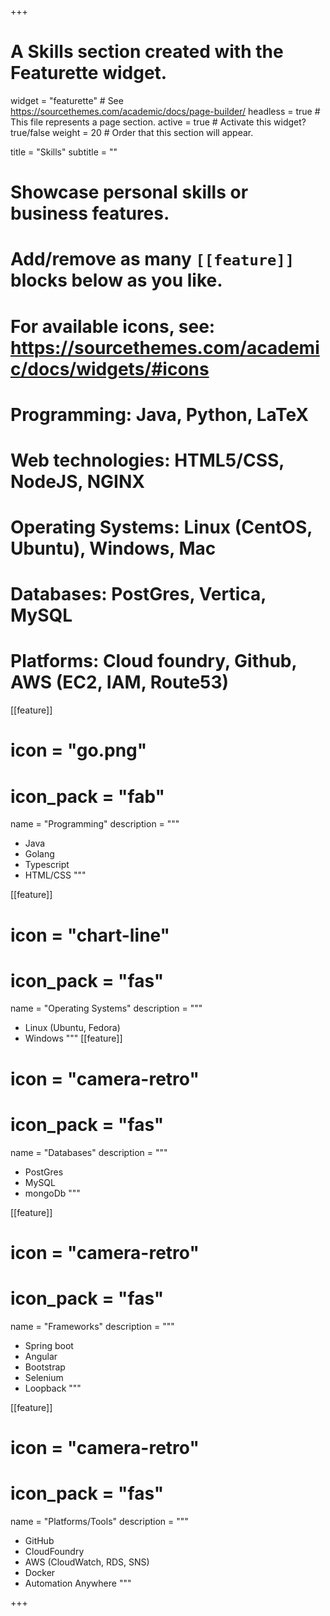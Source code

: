 +++
# A Skills section created with the Featurette widget.
widget = "featurette"  # See https://sourcethemes.com/academic/docs/page-builder/
headless = true  # This file represents a page section.
active = true  # Activate this widget? true/false
weight = 20  # Order that this section will appear.

title = "Skills"
subtitle = ""

# Showcase personal skills or business features.
# 
# Add/remove as many `[[feature]]` blocks below as you like.
# 
# For available icons, see: https://sourcethemes.com/academic/docs/widgets/#icons
# Programming: Java, Python, LaTeX
# Web technologies: HTML5/CSS, NodeJS, NGINX
# Operating Systems: Linux (CentOS, Ubuntu), Windows, Mac
# Databases: PostGres, Vertica, MySQL
# Platforms: Cloud foundry, Github, AWS (EC2, IAM, Route53)


[[feature]]
  # icon = "go.png"
  # icon_pack = "fab"
  name = "Programming"
  description = """
  * Java 
  * Golang 
  * Typescript
  * HTML/CSS
  """
  
[[feature]]
  # icon = "chart-line"
  # icon_pack = "fas"
  name = "Operating Systems"
  description = """
  * Linux (Ubuntu, Fedora)
  * Windows
  """
[[feature]]
  # icon = "camera-retro"
  # icon_pack = "fas"
  name = "Databases"
  description = """
  * PostGres
  * MySQL
  * mongoDb
  """

[[feature]]
  # icon = "camera-retro"
  # icon_pack = "fas"
  name = "Frameworks"
  description = """
  * Spring boot
  * Angular
  * Bootstrap
  * Selenium
  * Loopback
  """

[[feature]]
  # icon = "camera-retro"
  # icon_pack = "fas"
  name = "Platforms/Tools"
  description = """
  * GitHub
  * CloudFoundry
  * AWS (CloudWatch, RDS, SNS)
  * Docker
  * Automation Anywhere
  """

+++
